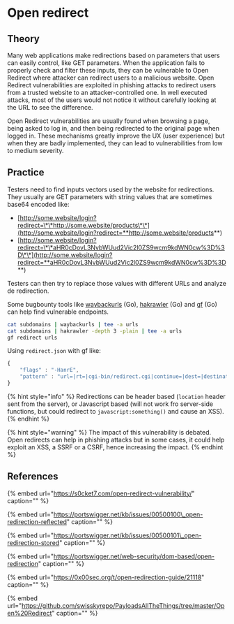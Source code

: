 # Open redirect

## Theory

Many web applications make redirections based on parameters that users can easily control, like GET parameters. When the application fails to properly check and filter these inputs, they can be vulnerable to Open Redirect where attacker can redirect users to a malicious website. Open Redirect vulnerabilities are exploited in phishing attacks to redirect users from a trusted website to an attacker-controlled one. In well executed attacks, most of the users would not notice it without carefully looking at the URL to see the difference.

Open Redirect vulnerabilities are usually found when browsing a page, being asked to log in, and then being redirected to the original page when logged in. These mechanisms greatly improve the UX \(user experience\) but when they are badly implemented, they can lead to vulnerabilities from low to medium severity.

## Practice

Testers need to find inputs vectors used by the website for redirections. They usually are GET parameters with string values that are sometimes base64 encoded like:

* [http://some.website/login?redirect=\*\*http://some.website/products\*\*](http://some.website/login?redirect=**http://some.website/products**)
* [http://some.website/login?redirect=\*\*aHR0cDovL3NvbWUud2Vic2l0ZS9wcm9kdWN0cw%3D%3D\*\*](http://some.website/login?redirect=**aHR0cDovL3NvbWUud2Vic2l0ZS9wcm9kdWN0cw%3D%3D**)

Testers can then try to replace those values with different URLs and analyze de redirection.

Some bugbounty tools like [waybackurls](https://github.com/tomnomnom/waybackurls) \(Go\), [hakrawler](https://github.com/hakluke/hakrawler) \(Go\) and [gf](https://github.com/tomnomnom/gf) \(Go\) can help find vulnerable endpoints.

```bash
cat subdomains | waybackurls | tee -a urls
cat subdomains | hakrawler -depth 3 -plain | tee -a urls
gf redirect urls
```

Using `redirect.json` with gf like:

```javascript
{
    "flags" : "-HanrE",
    "pattern" : "url=|rt=|cgi-bin/redirect.cgi|continue=|dest=|destination=|go=|out=|redir=|redirect_uri=|redirect_url=|return=|return_path=|returnTo=|rurl=|target=|view=|from_url=|load_url=|file_url=|page_url=|file_name=|page=|folder=|folder_url=|login_url=|img_url=|return_url=|return_to=|next=|redirect=|redirect_to=|logout=|checkout=|checkout_url=|goto=|next_page=|file=|load_file="
}
```

{% hint style="info" %}
Redirections can be header based \(`location` header sent from the server\), or Javascript based \(will not work fro server-side functions, but could redirect to `javascript:something()` and cause an XSS\).
{% endhint %}

{% hint style="warning" %}
The impact of this vulnerability is debated. Open redirects can help in phishing attacks but in some cases, it could help exploit an XSS, a SSRF or a CSRF, hence increasing the impact.
{% endhint %}

## References

{% embed url="https://s0cket7.com/open-redirect-vulnerability/" caption="" %}

{% embed url="https://portswigger.net/kb/issues/00500100\_open-redirection-reflected" caption="" %}

{% embed url="https://portswigger.net/kb/issues/00500101\_open-redirection-stored" caption="" %}

{% embed url="https://portswigger.net/web-security/dom-based/open-redirection" caption="" %}

{% embed url="https://0x00sec.org/t/open-redirection-guide/21118" caption="" %}

{% embed url="https://github.com/swisskyrepo/PayloadsAllTheThings/tree/master/Open%20Redirect" caption="" %}

